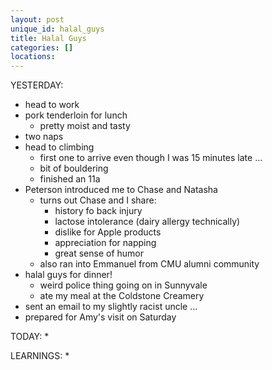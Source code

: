 ```yaml
---
layout: post
unique_id: halal_guys
title: Halal Guys
categories: []
locations: 
---
```


YESTERDAY:
* head to work
* pork tenderloin for lunch
  * pretty moist and tasty
* two naps
* head to climbing
  * first one to arrive even though I was 15 minutes late ...
  * bit of bouldering
  * finished an 11a
* Peterson introduced me to Chase and Natasha
  * turns out Chase and I share:
    * history fo back injury
    * lactose intolerance (dairy allergy technically)
    * dislike for Apple products
    * appreciation for napping
    * great sense of humor
  * also ran into Emmanuel from CMU alumni community
* halal guys for dinner!
  * weird police thing going on in Sunnyvale
  * ate my meal at the Coldstone Creamery
* sent an email to my slightly racist uncle ...
* prepared for Amy's visit on Saturday

TODAY:
* 

LEARNINGS:
* 
